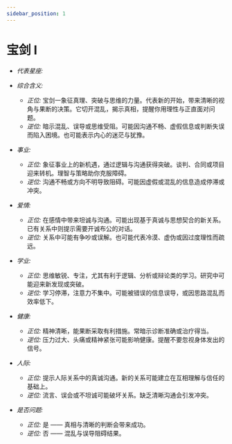 ```yaml
---
sidebar_position: 1
---
```


# 宝剑 I

- *代表星座:* 
- *综合含义:* 
  - *正位:* 宝剑一象征真理、突破与思维的力量。代表新的开始，带来清晰的视角与果断的决策。它切开混乱，揭示真相，提醒你用理性与正直面对问题。
  - *逆位:* 暗示混乱、误导或思维受阻。可能因沟通不畅、虚假信息或判断失误而陷入困境。也可能表示内心的迷茫与犹豫。
    
- *事业:* 
  - *正位:* 象征事业上的新机遇，通过逻辑与沟通获得突破。谈判、合同或项目迎来转机。理智与策略助你克服障碍。
  - *逆位:* 沟通不畅或方向不明导致阻碍。可能因虚假或混乱的信息造成停滞或冲突。
    
- *爱情:* 
  - *正位:* 在感情中带来坦诚与沟通。可能出现基于真诚与思想契合的新关系。已有关系中则提示需要开诚布公的对话。
  - *逆位:* 关系中可能有争吵或误解。也可能代表冷漠、虚伪或因过度理性而疏远。
    
- *学业:* 
  - *正位:* 思维敏锐、专注，尤其有利于逻辑、分析或辩论类的学习。研究中可能迎来新发现或突破。
  - *逆位:* 学习停滞，注意力不集中。可能被错误的信息误导，或因思路混乱而效率低下。
    
- *健康:* 
  - *正位:* 精神清晰，能果断采取有利措施。常暗示诊断准确或治疗得当。
  - *逆位:* 压力过大、头痛或精神紧张可能影响健康。提醒不要忽视身体发出的信号。
    
- *人际:* 
  - *正位:* 提示人际关系中的真诚沟通。新的关系可能建立在互相理解与信任的基础上。
  - *逆位:* 流言、误会或不坦诚可能破坏关系。缺乏清晰沟通会引发冲突。

    
- *是否问题:* 
  - *正位:* 是 —— 真相与清晰的判断会带来成功。
  - *逆位:* 否 —— 混乱与误导阻碍结果。
